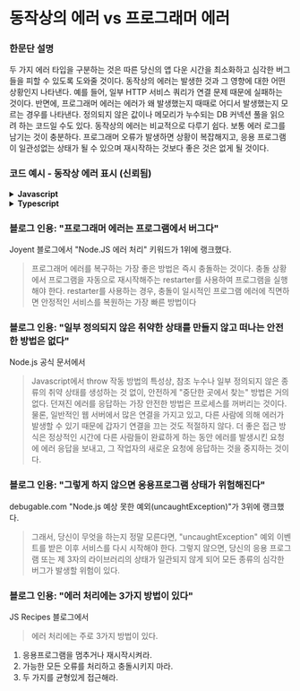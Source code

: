 # 동작상의 에러 vs 프로그래머 에러

### 한문단 설명

두 가지 에러 타입을 구분하는 것은 따른 당신의 앱 다운 시간을 최소화하고 심각한 버그들을 피할 수 있도록 도와줄 것이다. 동작상의 에러는 발생한 것과 그 영향에 대한 어떤 상황인지 나타낸다. 예를 들어, 일부 HTTP 서비스 쿼리가 연결 문제 때문에 실패하는 것이다. 반면에, 프로그래머 에러는 에러가 왜 발생했는지 때때로 어디서 발생했는지 모르는 경우를 나타낸다. 정의되지 않은 값이나 메모리가 누수되는 DB 커넥션 풀을 읽으려 하는 코드일 수도 있다. 동작상의 에러는 비교적으로 다루기 쉽다. 보통 에러 로그를 남기는 것이 충분하다. 프로그래머 오류가 발생하면 상황이 복잡해지고, 응용 프로그램이 일관성없는 상태가 될 수 있으며 재시작하는 것보다 좋은 것은 없게 될 것이다.

### 코드 예시 - 동작상 에러 표시 (신뢰됨)

<details>
<summary><strong>Javascript</strong></summary>

```javascript
// marking an error object as operational 
const myError = new Error('How can I add new product when no value provided?');
myError.isOperational = true;

// or if you're using some centralized error factory (see other examples at the bullet "Use only the built-in Error object")
class AppError {
  constructor (commonType, description, isOperational) {
    Error.call(this);
    Error.captureStackTrace(this);
    this.commonType = commonType;
    this.description = description;
    this.isOperational = isOperational;
  }
};

throw new AppError(errorManagement.commonErrors.InvalidInput, 'Describe here what happened', true);

```
</details>

<details>
<summary><strong>Typescript</strong></summary>

```typescript
// some centralized error factory (see other examples at the bullet "Use only the built-in Error object")
export class AppError extends Error {
  public readonly commonType: string;
  public readonly isOperational: boolean;

  constructor(commonType: string, description: string, isOperational: boolean) {
    super(description);

    Object.setPrototypeOf(this, new.target.prototype); // restore prototype chain

    this.commonType = commonType;
    this.isOperational = isOperational;

    Error.captureStackTrace(this);
  }
}

// marking an error object as operational (true)
throw new AppError(errorManagement.commonErrors.InvalidInput, 'Describe here what happened', true);

```
</details>

### 블로그 인용: "프로그래머 에러는 프로그램에서 버그다"

Joyent 블로그에서 "Node.JS 에러 처리" 키워드가 1위에 랭크했다.

 > 프로그래머 에러를 복구하는 가장 좋은 방법은 즉시 충돌하는 것이다. 충돌 상황에서 프로그램을 자동으로 재시작해주는 restarter를 사용하여 프로그램을 실행해야 한다. restarter를 사용하는 경우, 충돌이 일시적인 프로그램 에러에 직면하면 안정적인 서비스를 복원하는 가장 빠른 방법이다

### 블로그 인용: "일부 정의되지 않은 취약한 상태를 만들지 않고 떠나는 안전한 방법은 없다"

Node.js 공식 문서에서

 > Javascript에서 throw 작동 방법의 특성상, 참조 누수나 일부 정의되지 않은 종류의 취약 상태를 생성하는 것 없이, 안전하게 "중단한 곳에서 찾는" 방법은 거의 없다. 던져진 에러를 응답하는 가장 안전한 방법은 프로세스를 꺼버리는 것이다. 물론, 일반적인 웹 서버에서 많은 연결을 가지고 있고, 다른 사람에 의해 에러가 발생할 수 있기 때문에 갑자기 연결을 끄는 것도 적절하지 않다. 더 좋은 접근 방식은 정상적인 시간에 다른 사람들이 완료하게 하는 동안 에러를 발생시킨 요청에 에러 응답을 보내고, 그 작업자의 새로운 요청에 응답하는 것을 중지하는 것이다.


### 블로그 인용: "그렇게 하지 않으면 응용프로그램 상태가 위험해진다"

debugable.com "Node.js 예상 못한 예외(uncaughtException)"가 3위에 랭크했다.

 > 그래서, 당신이 무엇을 하는지 정말 모른다면, "uncaughtException" 예외 이벤트를 받은 이후 서비스를 다시 시작해야 한다. 그렇지 않으면, 당신의 응용 프로그램 또는 제 3자의 라이브러리의 상태가 일관되지 않게 되어 모든 종류의 심각한 버그가 발생할 위험이 있다.

### 블로그 인용: "에러 처리에는 3가지 방법이 있다"

JS Recipes 블로그에서

> 에러 처리에는 주로 3가지 방법이 있다.
1. 응용프로그램을 멈추거나 재시작시켜라.
2. 가능한 모든 오류를 처리하고 충돌시키지 마라.
3. 두 가지를 균형있게 접근해라.
